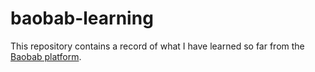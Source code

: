 # baobab-learning

This repository contains a record of what I have learned so far from the [Baobab platform](https://www.baobabplatform.org/).
